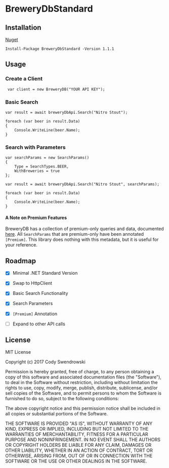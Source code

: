 # BreweryDbStandard

## Installation

[Nuget](https://www.nuget.org/packages/BreweryDbStandard/#)

`Install-Package BreweryDbStandard -Version 1.1.1`

## Usage

### Create a Client

` var client = new BreweryDB("YOUR API KEY");`

### Basic Search

```
var result = await breweryDbApi.Search("Nitro Stout");

foreach (var beer in result.Data)
{
    Console.WriteLine(beer.Name);
}
```

### Search with Parameters

```
var searchParams = new SearchParams()
{
    Type = SearchTypes.BEER,
    WithBreweries = true
};

var result = await breweryDbApi.Search("Nitro Stout", searchParams);

foreach (var beer in result.Data)
{
    Console.WriteLine(beer.Name);
}
```

#### A Note on Premium Features

BreweryDB has a collection of premium-only queries and data, documented [here](http://www.brewerydb.com/developers/docs-endpoint/search_index). All `SearchParams` that are premium-only have been annotated `[Premium]`. This library does nothing with this metadata, but it is useful for your reference.

## Roadmap

- [x] Minimal .NET Standard Version
- [x] Swap to HttpClient
- [x] Basic Search Functionality
- [x] Search Parameters
- [x] `[Premium]` Annotation
- [ ] Expand to other API calls


## License
MIT License

Copyright (c) 2017 Cody Swendrowski

Permission is hereby granted, free of charge, to any person obtaining a copy
of this software and associated documentation files (the "Software"), to deal
in the Software without restriction, including without limitation the rights
to use, copy, modify, merge, publish, distribute, sublicense, and/or sell
copies of the Software, and to permit persons to whom the Software is
furnished to do so, subject to the following conditions:

The above copyright notice and this permission notice shall be included in all
copies or substantial portions of the Software.

THE SOFTWARE IS PROVIDED "AS IS", WITHOUT WARRANTY OF ANY KIND, EXPRESS OR
IMPLIED, INCLUDING BUT NOT LIMITED TO THE WARRANTIES OF MERCHANTABILITY,
FITNESS FOR A PARTICULAR PURPOSE AND NONINFRINGEMENT. IN NO EVENT SHALL THE
AUTHORS OR COPYRIGHT HOLDERS BE LIABLE FOR ANY CLAIM, DAMAGES OR OTHER
LIABILITY, WHETHER IN AN ACTION OF CONTRACT, TORT OR OTHERWISE, ARISING FROM,
OUT OF OR IN CONNECTION WITH THE SOFTWARE OR THE USE OR OTHER DEALINGS IN THE
SOFTWARE.
